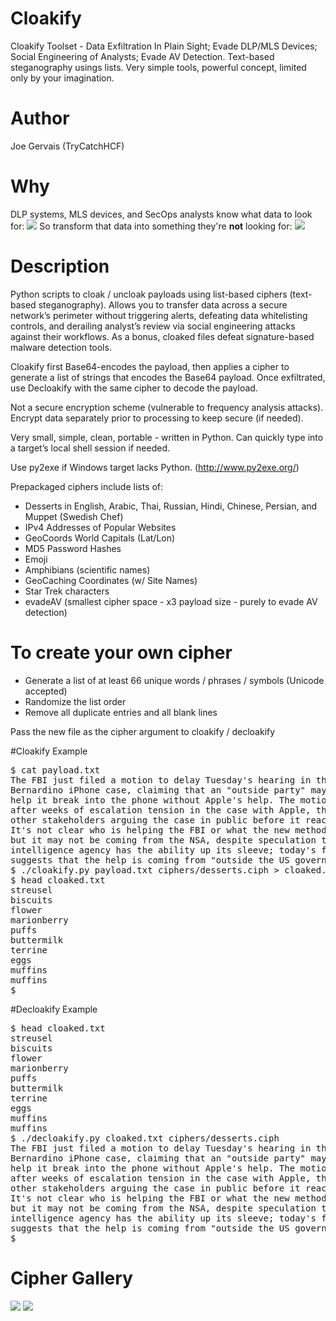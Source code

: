 # Cloakify
Cloakify Toolset - Data Exfiltration In Plain Sight; Evade DLP/MLS Devices; Social Engineering of Analysts; Evade AV Detection. Text-based steganography usings lists. Very simple tools, powerful concept, limited only by your imagination.

# Author
Joe Gervais (TryCatchHCF)

# Why

DLP systems, MLS devices, and SecOps analysts know what data to look for: 
<img src=https://github.com/TryCatchHCF/Cloakify/blob/master/screenshots/payloadExample.png></img>
So transform that data into something they're <b>not</b> looking for: 
<img src=https://github.com/TryCatchHCF/Cloakify/blob/master/screenshots/cloakedExample.png></img>

# Description
Python scripts to cloak / uncloak payloads using list-based ciphers
(text-based steganography). Allows you to transfer data across a secure
network’s perimeter without triggering alerts, defeating data
whitelisting controls, and derailing analyst’s review via social
engineering attacks against their workflows. As a bonus, cloaked files
defeat signature-based malware detection tools.

Cloakify first Base64-encodes the payload, then applies a cipher to
generate a list of strings that encodes the Base64 payload. Once
exfiltrated, use Decloakify with the same cipher to decode the payload.

Not a secure encryption scheme (vulnerable to frequency analysis
attacks). Encrypt data separately prior to processing to keep secure
(if needed).

Very small, simple, clean, portable - written in Python. Can quickly
type into a target’s local shell session if needed.

Use py2exe if Windows target lacks Python. (http://www.py2exe.org/)

Prepackaged ciphers include lists of:
- Desserts in English, Arabic, Thai, Russian, Hindi, Chinese, Persian,
and Muppet (Swedish Chef)
- IPv4 Addresses of Popular Websites
- GeoCoords World Capitals (Lat/Lon)
- MD5 Password Hashes
- Emoji
- Amphibians (scientific names)
- GeoCaching Coordinates (w/ Site Names)
- Star Trek characters
- evadeAV (smallest cipher space - x3 payload size - purely to evade AV detection)

# To create your own cipher
- Generate a list of at least 66 unique words / phrases / symbols (Unicode accepted)
- Randomize the list order
- Remove all duplicate entries and all blank lines

Pass the new file as the cipher argument to cloakify / decloakify

#Cloakify Example
<pre>
$ cat payload.txt
The FBI just filed a motion to delay Tuesday's hearing in the San
Bernardino iPhone case, claiming that an "outside party" may be able to
help it break into the phone without Apple's help. The motion comes
after weeks of escalation tension in the case with Apple, the FBI, and
other stakeholders arguing the case in public before it reached courts.
It's not clear who is helping the FBI or what the new method entails,
but it may not be coming from the NSA, despite speculation that the
intelligence agency has the ability up its sleeve; today's filing
suggests that the help is coming from "outside the US government."
$ ./cloakify.py payload.txt ciphers/desserts.ciph > cloaked.txt
$ head cloaked.txt
streusel
biscuits
flower
marionberry
puffs
buttermilk
terrine
eggs
muffins
muffins
$
</pre>

#Decloakify Example
<pre>
$ head cloaked.txt
streusel
biscuits
flower
marionberry
puffs
buttermilk
terrine
eggs
muffins
muffins
$ ./decloakify.py cloaked.txt ciphers/desserts.ciph
The FBI just filed a motion to delay Tuesday's hearing in the San
Bernardino iPhone case, claiming that an "outside party" may be able to
help it break into the phone without Apple's help. The motion comes
after weeks of escalation tension in the case with Apple, the FBI, and
other stakeholders arguing the case in public before it reached courts.
It's not clear who is helping the FBI or what the new method entails,
but it may not be coming from the NSA, despite speculation that the
intelligence agency has the ability up its sleeve; today's filing
suggests that the help is coming from "outside the US government."
$
</pre>

# Cipher Gallery

<img src=https://github.com/TryCatchHCF/Cloakify/blob/master/screenshots/Samples1.png></img>
<img src=https://github.com/TryCatchHCF/Cloakify/blob/master/screenshots/Samples2.png></img>
